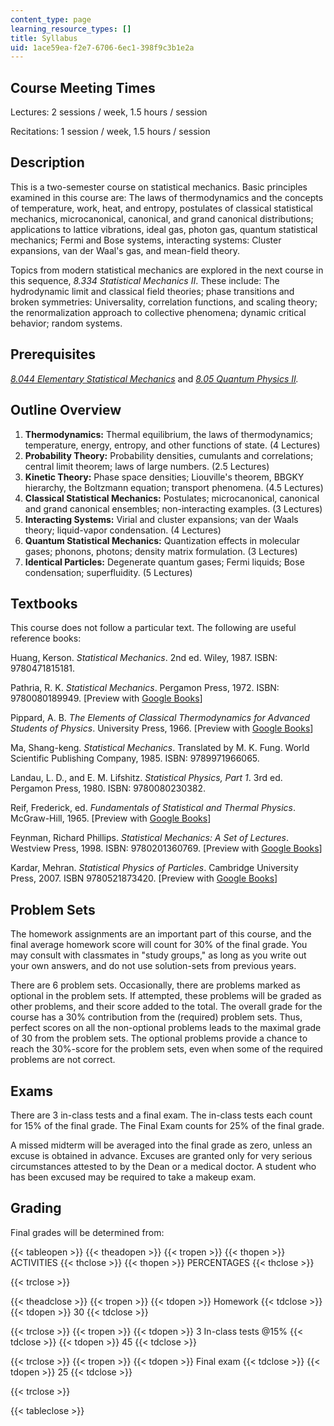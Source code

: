```yaml
---
content_type: page
learning_resource_types: []
title: Syllabus
uid: 1ace59ea-f2e7-6706-6ec1-398f9c3b1e2a
---
```


Course Meeting Times
--------------------

Lectures: 2 sessions / week, 1.5 hours / session

Recitations: 1 session / week, 1.5 hours / session

Description
-----------

This is a two-semester course on statistical mechanics. Basic principles examined in this course are: The laws of thermodynamics and the concepts of temperature, work, heat, and entropy, postulates of classical statistical mechanics, microcanonical, canonical, and grand canonical distributions; applications to lattice vibrations, ideal gas, photon gas, quantum statistical mechanics; Fermi and Bose systems, interacting systems: Cluster expansions, van der Waal's gas, and mean-field theory.

Topics from modern statistical mechanics are explored in the next course in this sequence, _8.334 Statistical Mechanics II_. These include: The hydrodynamic limit and classical field theories; phase transitions and broken symmetries: Universality, correlation functions, and scaling theory; the renormalization approach to collective phenomena; dynamic critical behavior; random systems.

Prerequisites
-------------

[_8.044 Elementary Statistical Mechanics_](/courses/8-044-statistical-physics-i-spring-2013) and _[8.05 Quantum Physics II](/courses/8-05-quantum-physics-ii-fall-2013)._

Outline Overview
----------------

1.  **Thermodynamics:** Thermal equilibrium, the laws of thermodynamics; temperature, energy, entropy, and other functions of state. (4 Lectures)
2.  **Probability Theory:** Probability densities, cumulants and correlations; central limit theorem; laws of large numbers. (2.5 Lectures)
3.  **Kinetic Theory:** Phase space densities; Liouville's theorem, BBGKY hierarchy, the Boltzmann equation; transport phenomena. (4.5 Lectures)
4.  **Classical Statistical Mechanics:** Postulates; microcanonical, canonical and grand canonical ensembles; non-interacting examples. (3 Lectures)
5.  **Interacting Systems:** Virial and cluster expansions; van der Waals theory; liquid-vapor condensation. (4 Lectures)
6.  **Quantum Statistical Mechanics:** Quantization effects in molecular gases; phonons, photons; density matrix formulation. (3 Lectures)
7.  **Identical Particles:** Degenerate quantum gases; Fermi liquids; Bose condensation; superfluidity. (5 Lectures)

Textbooks
---------

This course does not follow a particular text. The following are useful reference books:

Huang, Kerson. _Statistical Mechanics_. 2nd ed. Wiley, 1987. ISBN: 9780471815181.

Pathria, R. K. _Statistical Mechanics_. Pergamon Press, 1972. ISBN: 9780080189949. \[Preview with [Google Books](http://books.google.com/books?id=PIk9sF9j2oUC&pg=PAfrontcover)\]

Pippard, A. B. _The Elements of Classical Thermodynamics for Advanced Students of Physics_. University Press, 1966. \[Preview with [Google Books](http://books.google.com/books?id=GVhaSQ7eBQoC&pg=PAfrontcover)\]

Ma, Shang-keng. _Statistical Mechanics_. Translated by M. K. Fung. World Scientific Publishing Company, 1985. ISBN: 9789971966065.

Landau, L. D., and E. M. Lifshitz. _Statistical Physics, Part 1_. 3rd ed. Pergamon Press, 1980. ISBN: 9780080230382.

Reif, Frederick, ed. _Fundamentals of Statistical and Thermal Physics_. McGraw-Hill, 1965. \[Preview with [Google Books](http://books.google.com/books?id=ObsbAAAAQBAJ&pg=PAfrontcover)\]

Feynman, Richard Phillips. _Statistical Mechanics: A Set of Lectures_. Westview Press, 1998. ISBN: 9780201360769. \[Preview with [Google Books](http://books.google.com/books?id=A7RuDgAAQBAJ&pg=PAfrontcover)\]

Kardar, Mehran. _Statistical Physics of Particles_. Cambridge University Press, 2007. ISBN 9780521873420. \[Preview with [Google Books](http://books.google.com/books?id=1WlFhiz5UjwC&pg=PAfrontcover)\]

Problem Sets
------------

The homework assignments are an important part of this course, and the final average homework score will count for 30% of the final grade. You may consult with classmates in "study groups," as long as you write out your own answers, and do not use solution-sets from previous years.

There are 6 problem sets. Occasionally, there are problems marked as optional in the problem sets. If attempted, these problems will be graded as other problems, and their score added to the total. The overall grade for the course has a 30% contribution from the (required) problem sets. Thus, perfect scores on all the non-optional problems leads to the maximal grade of 30 from the problem sets. The optional problems provide a chance to reach the 30%-score for the problem sets, even when some of the required problems are not correct.

Exams
-----

There are 3 in-class tests and a final exam. The in-class tests each count for 15% of the final grade. The Final Exam counts for 25% of the final grade.

A missed midterm will be averaged into the final grade as zero, unless an excuse is obtained in advance. Excuses are granted only for very serious circumstances attested to by the Dean or a medical doctor. A student who has been excused may be required to take a makeup exam.

Grading
-------

Final grades will be determined from:

{{< tableopen >}}
{{< theadopen >}}
{{< tropen >}}
{{< thopen >}}
ACTIVITIES
{{< thclose >}}
{{< thopen >}}
PERCENTAGES
{{< thclose >}}

{{< trclose >}}

{{< theadclose >}}
{{< tropen >}}
{{< tdopen >}}
Homework
{{< tdclose >}}
{{< tdopen >}}
30
{{< tdclose >}}

{{< trclose >}}
{{< tropen >}}
{{< tdopen >}}
3 In-class tests @15%
{{< tdclose >}}
{{< tdopen >}}
45
{{< tdclose >}}

{{< trclose >}}
{{< tropen >}}
{{< tdopen >}}
Final exam
{{< tdclose >}}
{{< tdopen >}}
25
{{< tdclose >}}

{{< trclose >}}

{{< tableclose >}}